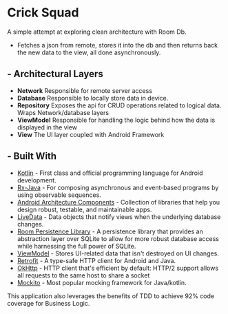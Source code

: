 # Crick Squad

A simple attempt at exploring clean architecture with Room Db.

* Fetches a json from remote, stores it into the db and then returns back the new data to the view, all done asynchronously.

## - Architectural Layers
- **Network** Responsible for remote server access
- **Database** Responsible to locally store data in device.
- **Repository** Exposes the api for CRUD operations related to logical data. Wraps Network/database layers
- **ViewModel** Responsible for handling the logic behind how the data is displayed in the view
- **View** The UI layer coupled with Android Framework


## - Built With
- [Kotlin](https://kotlinlang.org/) - First class and official programming language for Android development.
- [Rx-Java](https://github.com/ReactiveX/RxJava) - For composing asynchronous and event-based programs by using observable sequences.
- [Android Architecture Components](https://developer.android.com/topic/libraries/architecture) - Collection of libraries that help you design robust, testable, and maintainable apps.
- [LiveData](https://developer.android.com/topic/libraries/architecture/livedata) - Data objects that notify views when the underlying database changes.
- [Room Persistence Library](https://developer.android.com/topic/libraries/architecture/room) - A persistence library that provides an abstraction layer over SQLite to allow for more robust database access while harnessing the full power of SQLite.
- [ViewModel](https://developer.android.com/topic/libraries/architecture/viewmodel) - Stores UI-related data that isn't destroyed on UI changes.
- [Retrofit](https://square.github.io/retrofit/) - A type-safe HTTP client for Android and Java.
- [OkHttp](http://square.github.io/okhttp/) - HTTP client that's efficient by default: HTTP/2 support allows all requests to the same host to share a socket
- [Mockito](http://site.mockito.org/) - Most popular mocking framework for Java/kotlin.

This application also leverages the benefits of TDD to achieve 92% code coverage for Business Logic.
